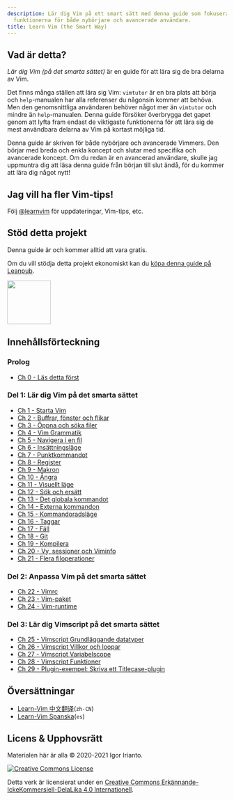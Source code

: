 ```yaml
---
description: Lär dig Vim på ett smart sätt med denna guide som fokuserar på de viktigaste
  funktionerna för både nybörjare och avancerade användare.
title: Learn Vim (the Smart Way)
---
```


## Vad är detta?

_Lär dig Vim (på det smarta sättet)_ är en guide för att lära sig de bra delarna av Vim.

Det finns många ställen att lära sig Vim: `vimtutor` är en bra plats att börja och `help`-manualen har alla referenser du någonsin kommer att behöva. Men den genomsnittliga användaren behöver något mer än `vimtutor` och mindre än `help`-manualen. Denna guide försöker överbrygga det gapet genom att lyfta fram endast de viktigaste funktionerna för att lära sig de mest användbara delarna av Vim på kortast möjliga tid.

Denna guide är skriven för både nybörjare och avancerade Vimmers. Den börjar med breda och enkla koncept och slutar med specifika och avancerade koncept. Om du redan är en avancerad användare, skulle jag uppmuntra dig att läsa denna guide från början till slut ändå, för du kommer att lära dig något nytt!

## Jag vill ha fler Vim-tips!

Följ [@learnvim](https://twitter.com/learnvim) för uppdateringar, Vim-tips, etc.

## Stöd detta projekt

Denna guide är och kommer alltid att vara gratis.

Om du vill stödja detta projekt ekonomiskt kan du [köpa denna guide på Leanpub](https://leanpub.com/learnvim).

<a href="https://leanpub.com/learnvim"><img src="/images/learn-vim-cover.png" width="100"></a>

## Innehållsförteckning

### Prolog

- [Ch 0 - Läs detta först](ch00_read_this_first)

### Del 1: Lär dig Vim på det smarta sättet

- [Ch 1 - Starta Vim](ch01_starting_vim)
- [Ch 2 - Buffrar, fönster och flikar](ch02_buffers_windows_tabs)
- [Ch 3 - Öppna och söka filer](ch03_searching_files)
- [Ch 4 - Vim Grammatik](ch04_vim_grammar)
- [Ch 5 - Navigera i en fil](ch05_moving_in_file)
- [Ch 6 - Insättningsläge](ch06_insert_mode)
- [Ch 7 - Punktkommandot](ch07_the_dot_command)
- [Ch 8 - Register](ch08_registers)
- [Ch 9 - Makron](ch09_macros)
- [Ch 10 - Ångra](ch10_undo)
- [Ch 11 - Visuellt läge](ch11_visual_mode)
- [Ch 12 - Sök och ersätt](ch12_search_and_substitute)
- [Ch 13 - Det globala kommandot](ch13_the_global_command)
- [Ch 14 - Externa kommandon](ch14_external_commands)
- [Ch 15 - Kommandoradsläge](ch15_command-line_mode)
- [Ch 16 - Taggar](ch16_tags)
- [Ch 17 - Fäll](ch17_fold)
- [Ch 18 - Git](ch18_git)
- [Ch 19 - Kompilera](ch19_compile)
- [Ch 20 - Vy, sessioner och Viminfo](ch20_views_sessions_viminfo)
- [Ch 21 - Flera filoperationer](ch21_multiple_file_operations)

### Del 2: Anpassa Vim på det smarta sättet

- [Ch 22 - Vimrc](ch22_vimrc)
- [Ch 23 - Vim-paket](ch23_vim_packages)
- [Ch 24 - Vim-runtime](ch24_vim_runtime)

### Del 3: Lär dig Vimscript på det smarta sättet

- [Ch 25 - Vimscript Grundläggande datatyper](ch25_vimscript_basic_data_types)
- [Ch 26 - Vimscript Villkor och loopar](ch26_vimscript_conditionals_and_loops)
- [Ch 27 - Vimscript Variabelscope](ch27_vimscript_variable_scopes)
- [Ch 28 - Vimscript Funktioner](ch28_vimscript_functions)
- [Ch 29 - Plugin-exempel: Skriva ett Titlecase-plugin](ch29_plugin_example_writing-a-titlecase-plugin)

## Översättningar

- [Learn-Vim 中文翻译](https://github.com/wsdjeg/Learn-Vim_zh_cn)(`zh-CN`)
- [Learn-Vim Spanska](https://github.com/victorhck/learn-Vim-es)(`es`)

## Licens & Upphovsrätt

Materialen här är alla © 2020-2021 Igor Irianto.

<a rel="license" href="http://creativecommons.org/licenses/by-nc-sa/4.0/"><img alt="Creative Commons License" style="border-width:0" src="https://licensebuttons.net/l/by-nc-sa/4.0/88x31.png" /></a><br />

Detta verk är licensierat under en <a rel="license" href="http://creativecommons.org/licenses/by-nc-sa/4.0/">Creative Commons Erkännande-IckeKommersiell-DelaLika 4.0 Internationell</a>.
